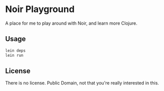 # Noir Playground

A place for me to play around with Noir, and learn more Clojure.

## Usage

```bash
lein deps
lein run
```

## License

There is no license. Public Domain, not that you're really interested in this.
